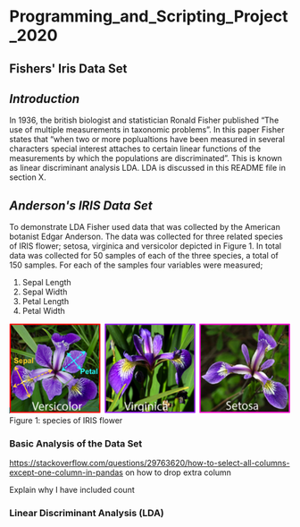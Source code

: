 # Programming_and_Scripting_Project_2020

## Fishers' Iris Data Set

## *Introduction*
In 1936, the british biologist and statistician Ronald Fisher published “The use of multiple measurements in taxonomic problems”. In this paper Fisher states that “when two or more poplualtions have been measured in several characters special interest attaches to certain linear functions of the measurements by which the populations are discriminated”. This is known as linear discriminant analysis LDA. LDA is discussed in this README file in section X.


## *Anderson's IRIS Data Set*
To demonstrate LDA Fisher used data that was collected by the American botanist Edgar Anderson. The data was collected for three related species of IRIS flower; setosa, virginica and versicolor depicted in Figure 1. In total data was collected for 50 samples of each of the three species, a total of 150 samples. For each of the samples four variables were measured;
1. Sepal Length
2. Sepal Width
3. Petal Length
4. Petal Width

![Setosa, Versicolor and Virginica IRIS species](Setosa_Versicolor,_Virginica_named.PNG) Figure 1: species of IRIS flower

### Basic Analysis of the Data Set
https://stackoverflow.com/questions/29763620/how-to-select-all-columns-except-one-column-in-pandas on how to drop extra column

Explain why I have included count




### Linear Discriminant Analysis (LDA)
